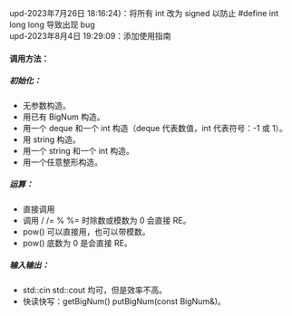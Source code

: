 upd-2023年7月26日 18:16:24}：将所有 int 改为 signed 以防止 #define int long long 导致出现 bug  
upd-2023年8月4日 19:29:09：添加使用指南

#### 调用方法：  
##### 初始化：
- 无参数构造。
- 用已有 BigNum 构造。
- 用一个 deque<int> 和一个 int 构造（deque<int> 代表数值，int 代表符号：-1 或 1）。
- 用 string 构造。
- 用一个 string 和一个 int 构造。
- 用一个任意整形构造。

##### 运算：
- 直接调用
- 调用 / /= % %= 时除数或模数为 $0$ 会直接 RE。
- pow() 可以直接用，也可以带模数。
- pow() 底数为 $0$ 是会直接 RE。

##### 输入输出：
- std::cin std::cout 均可，但是效率不高。
- 快读快写：getBigNum() putBigNum(const BigNum&)。